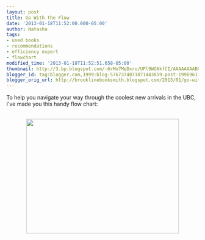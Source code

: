 ```yaml
---
layout: post
title: Go With the Flow
date: '2013-01-18T11:52:00.000-05:00'
author: Natasha
tags:
- used books
- recommendations
- efficiency expert
- flowchart
modified_time: '2013-01-18T11:52:51.658-05:00'
thumbnail: http://3.bp.blogspot.com/-6rMo7MeDxro/UPl9WGNkfCI/AAAAAAAABGQ/eaWsdCOM71I/s72-c/Straight+Flowin'+(1).jpg
blogger_id: tag:blogger.com,1999:blog-5767374071871443859.post-1996961792498809536
blogger_orig_url: http://brooklinebooksmith.blogspot.com/2013/01/go-with-flow.html
---
```


To help you navigate your way through the coolest new arrivals in the UBC, I've made you this handy flow chart:<br /><br /><div class="separator" style="clear: both; text-align: center;"><a href="http://3.bp.blogspot.com/-6rMo7MeDxro/UPl9WGNkfCI/AAAAAAAABGQ/eaWsdCOM71I/s1600/Straight+Flowin'+(1).jpg" imageanchor="1" style="margin-left: 1em; margin-right: 1em;"><img border="0" height="300" src="http://3.bp.blogspot.com/-6rMo7MeDxro/UPl9WGNkfCI/AAAAAAAABGQ/eaWsdCOM71I/s400/Straight+Flowin'+(1).jpg" width="400" /></a></div><br />